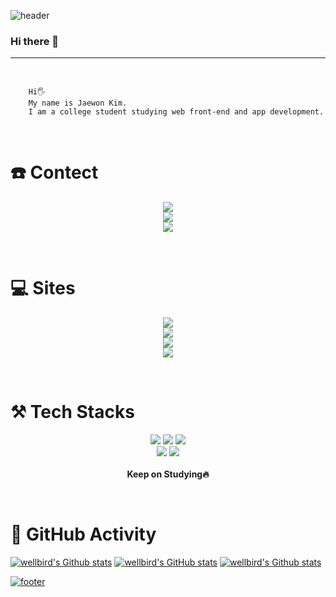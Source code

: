 ![header](https://capsule-render.vercel.app/api?type=waving&color=auto&height=300&section=header&text=WellBird&fontSize=90&animation=fadeIn&fontAlignY=38&desc=A%20small%20bird%20in%20a%20well&descAlignY=52&descAlign=60)

### Hi there 👋
---
<br/>

```
    Hi🖐️
    My name is Jaewon Kim.
    I am a college student studying web front-end and app development.
```
<br/>

# ☎️ Contect
<p align="center">
    <img src="https://img.shields.io/badge/Gmail-wellbird7@gmail.com-Green?style=social&logo=Gmail"><br>
    <img src="https://img.shields.io/badge/Naver-wellbird@naver.com-brightgreen?style=social&logo=Naver"><br>
    <img src="https://img.shields.io/badge/Webmail-wellbird@wontfolio.com-Green?style=social">
</p>
<br/>

# 💻 Sites 
<p align="center">
    <a href="https://wontfolio.com">
        <img src="https://img.shields.io/badge/-Portfolio-black?style=for-the-badge&link=https://wontfolio.com">
    </a><br>
    <a href="https://github.com/wellbird">
        <img src="https://img.shields.io/badge/GitHub-black?style=for-the-badge&logo=GitHub&link=https://github.com/wellbird">
    </a><br>
    <a href="https://wellbird.github.io">
        <img src="https://img.shields.io/badge/-Blog-black?style=for-the-badge&logo=GitHubPages&link=https://wellbird.github.io">
    </a><br>
    <!-- <a href="https://www.notion.so/dd2bf9a849ce442787b148431246a383">
        <img src="https://img.shields.io/badge/-Notion-black?style=for-the-badge&logo=Notion&link=https://www.notion.so/dd2bf9a849ce442787b148431246a383">
    </a><br> -->
    <a href="https://instagram.com/wellbird">
        <img src="https://img.shields.io/badge/-Instagram-black?style=for-the-badge&logo=Instagram&link=https://instagram.com/wellbird">
    </a>
</p>
<br/>

# ⚒️ Tech Stacks
<p align="center">
    <img src="https://img.shields.io/badge/HTML5-E34F26?style=flat-square&logo=html5&logoColor=white">
    <img src="https://img.shields.io/badge/CSS3-1572B6?style=flat-square&logo=css3&logoColor=white">
    <img src="https://img.shields.io/badge/JavaScript-F7DF1E?style=flat-square&logo=javascript&logoColor=black">
    <br/>
    <img src="https://img.shields.io/badge/React-61DAFB?style=flat-square&logo=React&logoColor=black">
    <img src="https://img.shields.io/badge/React Native-61DAFB?style=flat-square&logo=React&logoColor=black">
    <!-- <img src="https://img.shields.io/badge/Flutter-02569B?style=flat-square&logo=flutter&logoColor=white">
    <img src="https://img.shields.io/badge/Kotlin-0095D5?style=flat-square&logo=Kotlin&logoColor=white"> -->
    <br/><br/>
    <strong>Keep on Studying🔥</strong>
</p>
<br/>

# 🚀 GitHub Activity
[![wellbird's  Github stats](https://github-readme-stats.vercel.app/api/top-langs/?username=wellbird&show_icons=true&hide_border=true&title_color=004386&icon_color=004386&layout=compact)](https://github.com/wellbird?tab=repositories)
[![wellbird's GitHub stats](https://github-readme-stats.vercel.app/api?username=wellbird&show_icons=true&theme=vue)](https://github.com/wellbird?tab=repositories)
[![wellbird's Github stats](https://github-profile-summary-cards.vercel.app/api/cards/profile-details?username=wellbird&theme=vue)](https://github.com/wellbird?tab=repositories)


[![footer](https://capsule-render.vercel.app/api?type=waving&color=auto&height=200&reversal=false&section=footer)]((https://github.com/codeisneverodd))